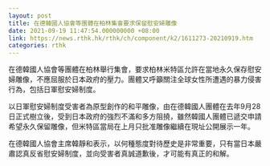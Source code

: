 ```yaml
---
layout: post
title: 在德韓國人協會等團體在柏林集會要求保留慰安婦雕像
date: 2021-09-19 11:47:54.000000000 +08:00
link: https://news.rthk.hk/rthk/ch/component/k2/1611273-20210919.htm
categories: rthk
---
```


在德韓國人協會等團體在柏林舉行集會，要求柏林米特區允許在當地永久保存慰安婦雕像，不應屈服於日本政府的壓力。團體又呼籲關注全球女性所遭遇的暴力侵害行為，包括日軍慰安婦制度。

以日軍慰安婦制度受害者為原型創作的和平雕像，由在德韓國人團體在去年9月28日正式樹立後，受到日本政府的強烈不滿和多方阻撓，雖然韓國人團體已遞交申請希望永久保留雕像，但米特區當局在上月只批准雕像繼續在現址公開展示一年。

在德韓國人協會主席韓靜和表示，以何種態度對待歷史是非常重要，只有當日本嚴肅認真反省慰安婦制度，並向受害者真誠道歉後，才可能有真正的和解。
